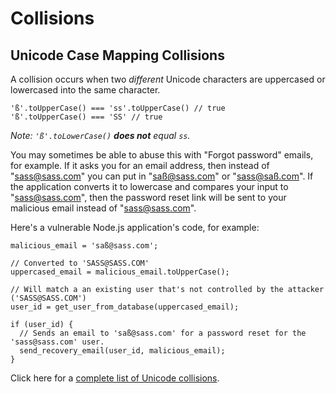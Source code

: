 # Collisions

## Unicode Case Mapping Collisions

A collision occurs when two _different_ Unicode characters are uppercased or lowercased into the same character. 

```
'ß'.toUpperCase() === 'ss'.toUpperCase() // true
'ß'.toUpperCase() === 'SS' // true
```

_Note: `'ß'.toLowerCase()` **does not** equal `ss`._

You may sometimes be able to abuse this with "Forgot password" emails, for example. If it asks you for an email address, then instead of "sass@sass.com" you can put in "saß@sass.com" or "sass@saß.com". If the application converts it to lowercase and compares your input to "sass@sass.com", then the password reset link will be sent to your malicious email instead of "sass@sass.com".

Here's a vulnerable Node.js application's code, for example:

```
malicious_email = 'saß@sass.com';

// Converted to 'SASS@SASS.COM'
uppercased_email = malicious_email.toUpperCase();

// Will match a an existing user that's not controlled by the attacker ('SASS@SASS.COM')
user_id = get_user_from_database(uppercased_email);

if (user_id) {
  // Sends an email to 'saß@sass.com' for a password reset for the 'sass@sass.com' user.
  send_recovery_email(user_id, malicious_email);
}
```

Click here for a [complete list of Unicode collisions](https://eng.getwisdom.io/awesome-unicode/#onetomanycasemappings).






